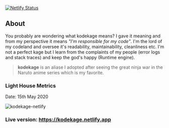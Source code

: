 [![Netlify Status](https://api.netlify.com/api/v1/badges/4028f22e-e980-4af5-841d-bc07921727fd/deploy-status)](https://app.netlify.com/sites/oparaprosper/deploys)

## About

You probably are wondering what kodekage means? I gave it meaning and from my perspective it means _"I'm responsible for my code"_.
I'm the lord of my codeland and oversee it's readability, maintainability, cleanliness etc. I'm not a perfect kage but I learn from
the complaints of my people (error logs and stack traces) and keep the god's happy (Runtime engine).

> **kodekage** is an aliase I adopted after seeing the great ninja war in the Naruto anime series which is my favorite.

### Light House Metrics

Date: 15th May 2020

![kodekage-netlify](https://user-images.githubusercontent.com/30195980/82043865-34a12380-96a4-11ea-9bbb-bcf7647d983f.PNG)

### Live version: https://kodekage.netlify.app
